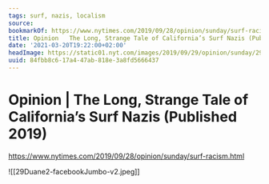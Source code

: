 ```yaml
---
tags: surf, nazis, localism
source:
bookmarkOf: https://www.nytimes.com/2019/09/28/opinion/sunday/surf-racism.html
title: Opinion   The Long, Strange Tale of California’s Surf Nazis (Published 2019)
date: '2021-03-20T19:22:00+02:00'
headImage: https://static01.nyt.com/images/2019/09/29/opinion/sunday/29Duane2/29Duane2-facebookJumbo-v2.jpg?year=2019&h=549&w=1050&s=491ee9ae980b607bb47cb5b21c5d5ca448910557860822400c2c25f5d7bfa86e&k=ZQJBKqZ0VN
uuid: 84fbb8c6-17a4-47ab-818e-3a8fd5666437
---
```


# Opinion | The Long, Strange Tale of California’s Surf Nazis (Published 2019)
https://www.nytimes.com/2019/09/28/opinion/sunday/surf-racism.html

![[29Duane2-facebookJumbo-v2.jpeg]]

